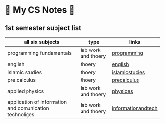 

# 🎯 My CS Notes 🎯
## 1st semester subject list 
| all six subjects | type | links |
|------------------|------|-------|
| programming fundamentals | lab work and thoery | [programming](./programming.md) |
| english | thoery | [english](./english.md) |
| islamic studies | thoery | [islamicstudies](./islamicstd.md) |
| pre calculus | thoery | [precalculus](./calculus.md) |
| applied physics | lab work and thoery | [physices](./physics.md) |
| application of information and comunication technoliges | lab work and thoery | [informationandtech](./infoandtech.md) |


